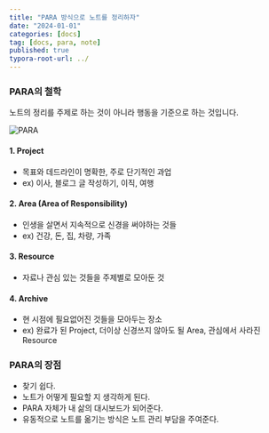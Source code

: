 ```yaml
---
title: "PARA 방식으로 노트를 정리하자"
date: "2024-01-01"
categories: [docs]
tag: [docs, para, note]
published: true
typora-root-url: ../
---
```


### PARA의 철학

노트의 정리를 주제로 하는 것이 아니라 행동을 기준으로 하는 것입니다.

![PARA](/images/2024-01-04-para/PARA.jpg)

#### 1. Project

- 목표와 데드라인이 명확한, 주로 단기적인 과업
- ex) 이사, 블로그 글 작성하기, 이직, 여행

#### 2. Area (Area of Responsibility)

- 인생을 살면서 지속적으로 신경을 써야하는 것들
- ex) 건강, 돈, 집, 차량, 가족

#### 3. Resource

- 자료나 관심 있는 것들을 주제별로 모아둔 것

#### 4. Archive

- 현 시점에 필요없어진 것들을 모아두는 장소
- ex) 완료가 된 Project, 더이상 신경쓰지 않아도 될 Area, 관심에서 사라진 Resource

### PARA의 장점

- 찾기 쉽다.
- 노트가 어떻게 필요할 지 생각하게 된다.
- PARA 자체가 내 삶의 대시보드가 되어준다.
- 유동적으로 노트를 옮기는 방식은 노트 관리 부담을 주여준다.
